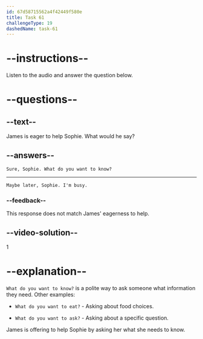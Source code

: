 ```yaml
---
id: 67d58715562a4f42449f580e
title: Task 61
challengeType: 19
dashedName: task-61
---
```


<!-- (audio) Sophie: I have a few questions about what might happen if we run into issues. Can you help me understand the possibilities? -->

<!-- SPEAKING -->

# --instructions--

Listen to the audio and answer the question below.

# --questions--

## --text--

James is eager to help Sophie. What would he say?

## --answers--

`Sure, Sophie. What do you want to know?`

---

`Maybe later, Sophie. I'm busy.`

### --feedback--

This response does not match James' eagerness to help.

## --video-solution--

1

# --explanation--

`What do you want to know?` is a polite way to ask someone what information they need. Other examples:

- `What do you want to eat?` - Asking about food choices.

- `What do you want to ask?` - Asking about a specific question.

James is offering to help Sophie by asking her what she needs to know.
